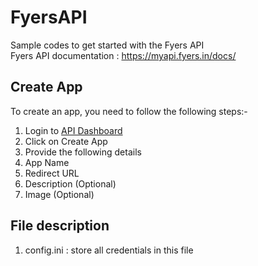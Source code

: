 # FyersAPI
Sample codes to get started with the Fyers API <br>
Fyers API documentation : https://myapi.fyers.in/docs/

## Create App

To create an app, you need to follow the following steps:-

<ol>
    <li> Login to <a href = 'https://api-dashboard.fyers.in/'> API Dashboard </a> </li>
    <li> Click on Create App </li>
    <li> Provide the following details </li>
    <li> App Name </li>
    <li> Redirect URL </li>
    <li> Description (Optional) </li>
    <li> Image (Optional) </li>
</ol>

## File description

<ol>
    <li> config.ini : store all credentials in this file </li>
</ol>

